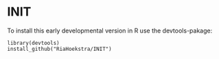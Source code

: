 # INIT

To install this early developmental version in R use the devtools-pakage:

```
library(devtools)
install_github("RiaHoekstra/INIT")
```
